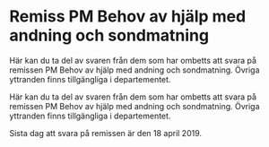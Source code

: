 # Remiss PM Behov av hjälp med andning och sondmatning

Här kan du ta del av svaren från dem som har ombetts att svara på remissen PM Behov av hjälp med andning och sondmatning. Övriga yttranden finns tillgängliga i departementet.

Här kan du ta del av svaren från dem som har ombetts att svara på remissen PM Behov av hjälp med andning och sondmatning. Övriga yttranden finns tillgängliga i departementet.

Sista dag att svara på remissen är den 18 april 2019.
